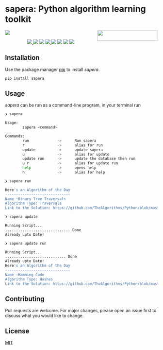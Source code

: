 # sapera: Python algorithm learning toolkit  
<a href="https://www.python.org/"><img src = "http://ForTheBadge.com/images/badges/made-with-python.svg?style=plastic"/></a>
<img align="right" height="35" width="200" src = "https://www.repostatus.org/badges/latest/wip.svg"/>
<br/>

<p align="center">
  
<a href ="https://github.com/sarthakchaudhary13/sapera/issues">
  <img src = "https://img.shields.io/badge/contributions-welcome-brightgreen.svg?style=plastic"/>
</a>

<img src = "https://img.shields.io/pypi/l/sapera?style=plastic"/>

<img src = "https://img.shields.io/github/issues/sarthakchaudhary13/sapera?style=plastic"/>

<a href = "https://pypi.org/project/sapera/">
  <img src = "https://img.shields.io/pypi/v/sapera.svg?style=plastic"/>
</a>

<img src = "https://img.shields.io/github/stars/sarthakchaudhary13/sapera?style=plastic"/>

<img src = "https://img.shields.io/github/repo-size/sarthakchaudhary13/sapera?style=plastic"/>

<img src = "https://img.shields.io/travis/sarthakchaudhary13/sapera?style=plastic"/>

<img src = "http://hits.dwyl.com/sarthakchaudhary13/sapera.svg"/>

</p>

## Installation

Use the package manager [pip](https://pip.pypa.io/en/stable/) to install *sapera*.

```bash
pip install sapera
```

## Usage
*sapera* can be run as a command-line program, in your terminal run
```bash
❯ sapera

Usage:
        sapera <command>

Commands:
        run             ->      Run sapera
        r               ->      alias for run
        update          ->      update sapera
        u               ->      alias for update
        update run      ->      update the database then run
        u r             ->      alias for update run
        help            ->      opens help
        h               ->      alias for help
```
```bash
❯ sapera run

Here's an Algorithm of the Day
------------------------------
Name :Binary Tree Traversals
Algorithm Type: Traversals
Link to the Solution: https://github.com/TheAlgorithms/Python/blob/master/traversals/binary_tree_traversals.py
```
```bash
❯ sapera update

Running Script...
.............................. Done
Already upto Date!
```
```bash
❯ sapera update run

Running Script...
............................ Done
Already upto Date!
Here's an Algorithm of the Day
------------------------------
Name :Hamming Code
Algorithm Type: Hashes
Link to the Solution: https://github.com/TheAlgorithms/Python/blob/master/hashes/hamming_code.py

```
## Contributing
Pull requests are welcome. For major changes, please open an issue first to discuss what you would like to change.

## License
[MIT](https://raw.githubusercontent.com/sarthakchaudhary13/sapera/master/LICENSE)
